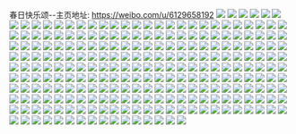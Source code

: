 春日快乐颂--主页地址: https://weibo.com/u/6129658192 
![](https://wx4.sinaimg.cn/mw2000/006GPq6Ily1h9kouia1wzj31o0280x6p.jpg) 
![](https://wx4.sinaimg.cn/mw2000/006GPq6Ily1h9koujsapqj31o0280x6p.jpg) 
![](https://wx4.sinaimg.cn/mw2000/006GPq6Ily1h9koulcaptj31ks202npd.jpg) 
![](https://wx4.sinaimg.cn/mw2000/006GPq6Ily1h9koulmtj3j30pz0pzdjv.jpg) 
![](https://wx4.sinaimg.cn/mw2000/006GPq6Ily1h8xv5aaiyjj31o02801ky.jpg) 
![](https://wx4.sinaimg.cn/mw2000/006GPq6Ily1h8xv5boxwej31o0280x6p.jpg) 
![](https://wx4.sinaimg.cn/mw2000/006GPq6Ily1h8wtr3mzfhj30u01407dy.jpg) 
![](https://wx4.sinaimg.cn/mw2000/006GPq6Ily1h8wtr37557j30u010nadn.jpg) 
![](https://wx4.sinaimg.cn/mw2000/006GPq6Ily1h8wtr4hdxqj30u0140tgp.jpg) 
![](https://wx4.sinaimg.cn/mw2000/006GPq6Ily1h8wtr4vav9j30u013j46c.jpg) 
![](https://wx4.sinaimg.cn/mw2000/006GPq6Ily1h8oqxuztmhj30u01ouguo.jpg) 
![](https://wx4.sinaimg.cn/mw2000/006GPq6Ily1h8om78i5ouj31o0280kjl.jpg) 
![](https://wx4.sinaimg.cn/mw2000/006GPq6Ily1h8om72e0m6j31o0280npd.jpg) 
![](https://wx4.sinaimg.cn/mw2000/006GPq6Ily1h8om7rbjz2j31kh1ybb29.jpg) 
![](https://wx4.sinaimg.cn/mw2000/006GPq6Ily1h8om7obg4tj31o0280npd.jpg) 
![](https://wx4.sinaimg.cn/mw2000/006GPq6Ily1h8om7h3wwrj31o0280npd.jpg) 
![](https://wx4.sinaimg.cn/mw2000/006GPq6Ily1h8om6zkdwlj31o0280npd.jpg) 
![](https://wx4.sinaimg.cn/mw2000/006GPq6Ily1h8om7curpmj31o0280npd.jpg) 
![](https://wx4.sinaimg.cn/mw2000/006GPq6Ily1h8om7k8oxqj31o0280qv5.jpg) 
![](https://wx4.sinaimg.cn/mw2000/006GPq6Ily1h8om75oowvj31o0280npd.jpg) 
![](https://wx4.sinaimg.cn/mw2000/006GPq6Ily1h8eaf2znb5j30u0140k5j.jpg) 
![](https://wx4.sinaimg.cn/mw2000/006GPq6Ily1h8eaf4o4pej30u01404cy.jpg) 
![](https://wx4.sinaimg.cn/mw2000/006GPq6Ily1h8eaf5hv9qj30u0140gsq.jpg) 
![](https://wx4.sinaimg.cn/mw2000/006GPq6Ily1h8bx8k4ai2j31vm1vm17s.jpg) 
![](https://wx4.sinaimg.cn/mw2000/006GPq6Ily1h8b8tdluumj32c0340x6p.jpg) 
![](https://wx4.sinaimg.cn/mw2000/006GPq6Ily1h8b8tc0rdxj32c0340qv5.jpg) 
![](https://wx4.sinaimg.cn/mw2000/006GPq6Ily1h8b8tej7utj32c03404qq.jpg) 
![](https://wx4.sinaimg.cn/mw2000/006GPq6Ily1h8b8tf6jdjj30mf0xvqce.jpg) 
![](https://wx4.sinaimg.cn/mw2000/006GPq6Ily1h8ao16mlm4j30u011nn37.jpg) 
![](https://wx4.sinaimg.cn/mw2000/006GPq6Ily1h8ao171meoj30u00ubdhv.jpg) 
![](https://wx4.sinaimg.cn/mw2000/006GPq6Ily1h82knlir6tj32c0340kjm.jpg) 
![](https://wx4.sinaimg.cn/mw2000/006GPq6Ily1h82kngp7j2j30ok0m30yp.jpg) 
![](https://wx4.sinaimg.cn/mw2000/006GPq6Ily1h82knnggjaj32c0340b2a.jpg) 
![](https://wx4.sinaimg.cn/mw2000/006GPq6Ily1h7xn8xkp7xj32c0340b2d.jpg) 
![](https://wx4.sinaimg.cn/mw2000/006GPq6Ily1h7xn90ut7nj32c03404qt.jpg) 
![](https://wx4.sinaimg.cn/mw2000/006GPq6Ily1h7xn93q7s2j32c03407wl.jpg) 
![](https://wx4.sinaimg.cn/mw2000/006GPq6Ily1h7xn96gf51j32c03401l1.jpg) 
![](https://wx4.sinaimg.cn/mw2000/006GPq6Ily1h7xn99h9klj32c0340hdw.jpg) 
![](https://wx4.sinaimg.cn/mw2000/006GPq6Ily1h7xn8ue468j32c0340qv8.jpg) 
![](https://wx4.sinaimg.cn/mw2000/006GPq6Ily1h7xn9aofsvj32c0340npe.jpg) 
![](https://wx4.sinaimg.cn/mw2000/006GPq6Ily1h7xn9cqyuej32c0340hdv.jpg) 
![](https://wx4.sinaimg.cn/mw2000/006GPq6Ily1h7xn9ed2j5j32c03404qr.jpg) 
![](https://wx4.sinaimg.cn/mw2000/006GPq6Ily1h7xn9g09j4j32c0340x6q.jpg) 
![](https://wx4.sinaimg.cn/mw2000/006GPq6Ily1h7rza4dkjaj30u0140nez.jpg) 
![](https://wx4.sinaimg.cn/mw2000/006GPq6Ily1h7huioubd7j30wi1ycx6p.jpg) 
![](https://wx4.sinaimg.cn/mw2000/006GPq6Ily1h7hbsslbzuj30u00u0juq.jpg) 
![](https://wx4.sinaimg.cn/mw2000/006GPq6Ily1h7hbss89h7j30u00u0tc4.jpg) 
![](https://wx4.sinaimg.cn/mw2000/006GPq6Ily1h7gl0i6a39j32c02c0x6p.jpg) 
![](https://wx4.sinaimg.cn/mw2000/006GPq6Ily1h7g4uklhd1j315o1qi4ny.jpg) 
![](https://wx4.sinaimg.cn/mw2000/006GPq6Ily1h7g4w515nfj32c0340b2a.jpg) 
![](https://wx4.sinaimg.cn/mw2000/006GPq6Ily1h7g4ujd4j9j32c03407wj.jpg) 
![](https://wx4.sinaimg.cn/mw2000/006GPq6Ily1h7g4wtv8olj30n00s3dmg.jpg) 
![](https://wx4.sinaimg.cn/mw2000/006GPq6Ily1h7ceojg62rj30sg0sgq44.jpg) 
![](https://wx4.sinaimg.cn/mw2000/006GPq6Ily1h6tn54602ej30u01470z4.jpg) 
![](https://wx4.sinaimg.cn/mw2000/006GPq6Ily1h6t9g0wwihj30u0140dmb.jpg) 
![](https://wx4.sinaimg.cn/mw2000/006GPq6Ily1h6s0k2trvsj31o01zw7c5.jpg) 
![](https://wx4.sinaimg.cn/mw2000/006GPq6Ily1h6s0jzytxuj31o01z1u0x.jpg) 
![](https://wx4.sinaimg.cn/mw2000/006GPq6Ily1h6rp2lgvw6j31jn1yvx6p.jpg) 
![](https://wx4.sinaimg.cn/mw2000/006GPq6Ily1h6rp2ik06uj30u010412m.jpg) 
![](https://wx4.sinaimg.cn/mw2000/006GPq6Ily1h6kd4se6jlj33402c0qv5.jpg) 
![](https://wx4.sinaimg.cn/mw2000/006GPq6Ily1h6kd4yxtnkj33402c0e82.jpg) 
![](https://wx4.sinaimg.cn/mw2000/006GPq6Ily1h74bjdjnyej32c0340u0y.jpg) 
![](https://wx4.sinaimg.cn/mw2000/006GPq6Ily1h6kd4ujhcbj31o01o07a7.jpg) 
![](https://wx4.sinaimg.cn/mw2000/006GPq6Ily1h6kd4uv5saj30k00zkn2k.jpg) 
![](https://wx4.sinaimg.cn/mw2000/006GPq6Ily1h6kd4znsipj31hc0u0gmy.jpg) 
![](https://wx4.sinaimg.cn/mw2000/006GPq6Ily1h6kd51kvuzj33402c0npe.jpg) 
![](https://wx4.sinaimg.cn/mw2000/006GPq6Ily1h6kd4rawb5j319q0yh0zj.jpg) 
![](https://wx4.sinaimg.cn/mw2000/006GPq6Ily1h69wbl7px3j315o1qi7wh.jpg) 
![](https://wx4.sinaimg.cn/mw2000/006GPq6Ily1h61xtpqzybj30xc0xcjvl.jpg) 
![](https://wx4.sinaimg.cn/mw2000/006GPq6Ily1h61xtq5zm2j30wi13qdho.jpg) 
![](https://wx4.sinaimg.cn/mw2000/006GPq6Ily1h61xtovneaj30zj1a6qct.jpg) 
![](https://wx4.sinaimg.cn/mw2000/006GPq6Ily1h61xtqklxlj30xc0qsgpw.jpg) 
![](https://wx4.sinaimg.cn/mw2000/006GPq6Ily1h5ul1w5k7zj30u01400zd.jpg) 
![](https://wx4.sinaimg.cn/mw2000/006GPq6Ily1h5ul2nl177j30u0140gru.jpg) 
![](https://wx4.sinaimg.cn/mw2000/006GPq6Ily1h5ul2n44cmj30u010610u.jpg) 
![](https://wx4.sinaimg.cn/mw2000/006GPq6Ily1h5ul2o9ipgj30u010yah5.jpg) 
![](https://wx4.sinaimg.cn/mw2000/006GPq6Ily1h5ul2p5bdjj30tq1guk2v.jpg) 
![](https://wx4.sinaimg.cn/mw2000/006GPq6Ily1h5ul2pw7qmj30u0140do8.jpg) 
![](https://wx4.sinaimg.cn/mw2000/006GPq6Ily1h5tct1snxmj33402c0x6q.jpg) 
![](https://wx4.sinaimg.cn/mw2000/006GPq6Ily1h5thiigafcj30u0140jxx.jpg) 
![](https://wx4.sinaimg.cn/mw2000/006GPq6Ily1h5tct2t12jj31400u078f.jpg) 
![](https://wx4.sinaimg.cn/mw2000/006GPq6Ily1h5tct2jswmj31400u0teg.jpg) 
![](https://wx4.sinaimg.cn/mw2000/006GPq6Ily1h5tct3axufj31400u0jvk.jpg) 
![](https://wx4.sinaimg.cn/mw2000/006GPq6Ily1h5tct32nqkj31400u0n1a.jpg) 
![](https://wx4.sinaimg.cn/mw2000/006GPq6Ily1h5p6fydznvj32801o0qv5.jpg) 
![](https://wx4.sinaimg.cn/mw2000/006GPq6Ily1h5p6gqexh4j32c02c0hdt.jpg) 
![](https://wx4.sinaimg.cn/mw2000/006GPq6Ily1h5kexgfyvxj32c02c0hdt.jpg) 
![](https://wx4.sinaimg.cn/mw2000/006GPq6Ily1h5kexi0ee0j31o0280npd.jpg) 
![](https://wx4.sinaimg.cn/mw2000/006GPq6Ily1h5kexj2a4gj32c0340b2a.jpg) 
![](https://wx4.sinaimg.cn/mw2000/006GPq6Ily1h5kexflatmj32c03401ky.jpg) 
![](https://wx4.sinaimg.cn/mw2000/006GPq6Ily1h5b159sq6ej30vo0trteu.jpg) 
![](https://wx4.sinaimg.cn/mw2000/006GPq6Ily1h57s56teh4j31900u0q8b.jpg) 
![](https://wx4.sinaimg.cn/mw2000/006GPq6Ily1h57s58sr95j30u0140wkk.jpg) 
![](https://wx4.sinaimg.cn/mw2000/006GPq6Ily1h57s57zahfj30u0190aeb.jpg) 
![](https://wx4.sinaimg.cn/mw2000/006GPq6Ily1h4j11ennzvj30u0140wne.jpg) 
![](https://wx4.sinaimg.cn/mw2000/006GPq6Ily1h4gvra7hcej30wi1yc4qq.jpg) 
![](https://wx4.sinaimg.cn/mw2000/006GPq6Ily1h4gvr7xb2sj317q1fr1kx.jpg) 
![](https://wx4.sinaimg.cn/mw2000/006GPq6Ily1h4gvrcvs7kj30wi0rwth6.jpg) 
![](https://wx4.sinaimg.cn/mw2000/006GPq6Ily1h4gvrlp0w1j326f26fkjl.jpg) 
![](https://wx4.sinaimg.cn/mw2000/006GPq6Ily1h4gw1hysglj32c02c0b2a.jpg) 
![](https://wx4.sinaimg.cn/mw2000/006GPq6Ily1h4gw1esng3j32c03401kz.jpg) 
![](https://wx4.sinaimg.cn/mw2000/006GPq6Ily1h4gw331yx4j31ga0zkdoz.jpg) 
![](https://wx4.sinaimg.cn/mw2000/006GPq6Ily1h4cjnca5v1j30u01400zw.jpg) 
![](https://wx4.sinaimg.cn/mw2000/006GPq6Ily1h4cjncnrifj30u00u0n6t.jpg) 
![](https://wx4.sinaimg.cn/mw2000/006GPq6Ily1h466utel9gj30u013igte.jpg) 
![](https://wx4.sinaimg.cn/mw2000/006GPq6Ily1h466usukdtj30u015qqb1.jpg) 
![](https://wx4.sinaimg.cn/mw2000/006GPq6Ily1h466uu6453j30u015wam5.jpg) 
![](https://wx4.sinaimg.cn/mw2000/006GPq6Ily1h466uulc1tj30u0140gsm.jpg) 
![](https://wx4.sinaimg.cn/mw2000/006GPq6Ily1h3w8zpklfqj30wi0m4whb.jpg) 
![](https://wx4.sinaimg.cn/mw2000/006GPq6Ily1h3ru1zadimj32c03404qr.jpg) 
![](https://wx4.sinaimg.cn/mw2000/006GPq6Ily1h3ru233ii5j32c03407wi.jpg) 
![](https://wx4.sinaimg.cn/mw2000/006GPq6Ily1h3ru24t3pfj32c0340hdw.jpg) 
![](https://wx4.sinaimg.cn/mw2000/006GPq6Ily1h3ru25n2ufj315o2527jy.jpg) 
![](https://wx4.sinaimg.cn/mw2000/006GPq6Ily1h3ru262rnuj315o2ba4qp.jpg) 
![](https://wx4.sinaimg.cn/mw2000/006GPq6Ily1h3ru26kqj7j32c02ochdt.jpg) 
![](https://wx4.sinaimg.cn/mw2000/006GPq6Ily1h3p63s4p0gj31ei1ei7oo.jpg) 
![](https://wx4.sinaimg.cn/mw2000/006GPq6Ily1h3p63wczx5j30xc35gx6p.jpg) 
![](https://wx4.sinaimg.cn/mw2000/006GPq6Ily1h3p63vhm56j315o1lvaiv.jpg) 
![](https://wx4.sinaimg.cn/mw2000/006GPq6Ily1h3p63vrnm1j30wi0opdkx.jpg) 
![](https://wx4.sinaimg.cn/mw2000/006GPq6Ily1h3pelxd9utj30u00w6tiz.jpg) 
![](https://wx4.sinaimg.cn/mw2000/006GPq6Ily1h36z1bfardj319c1w0won.jpg) 
![](https://wx4.sinaimg.cn/mw2000/006GPq6Ily1h36z1b1a5mj319c1w0wr4.jpg) 
![](https://wx4.sinaimg.cn/mw2000/006GPq6Ily1h36z1c0ixwj319c1w07fc.jpg) 
![](https://wx4.sinaimg.cn/mw2000/006GPq6Ily1h36z1ctp11j319c1w019k.jpg) 
![](https://wx4.sinaimg.cn/mw2000/006GPq6Ily1h36z1ddim5j319c1w0tsf.jpg) 
![](https://wx4.sinaimg.cn/mw2000/006GPq6Ily1h36z1anm51j319c1w07ky.jpg) 
![](https://wx4.sinaimg.cn/mw2000/006GPq6Ily1h36z1einy6j319c1w0ng3.jpg) 
![](https://wx4.sinaimg.cn/mw2000/006GPq6Ily1h36z1cga12j319c1w0wx9.jpg) 
![](https://wx4.sinaimg.cn/mw2000/006GPq6Ily1h36z1dva9lj319c1w0nd8.jpg) 
![](https://wx4.sinaimg.cn/mw2000/006GPq6Ily1gyhpvzk3zkj30n00f0dhi.jpg) 
![](https://wx4.sinaimg.cn/mw2000/006GPq6Ily1gyhpvzvxxpj30n00en0uo.jpg) 
![](https://wx4.sinaimg.cn/mw2000/006GPq6Ily1gyhpw06fuvj30n00eetaj.jpg) 
![](https://wx4.sinaimg.cn/mw2000/006GPq6Ily1gyhpvz41buj30n009t0tx.jpg) 
![](https://wx4.sinaimg.cn/mw2000/006GPq6Ily1gy3v6wbbdoj32c0340e83.jpg) 
![](https://wx4.sinaimg.cn/mw2000/006GPq6Ily1gvwbbjdqfwj32c0340qv6.jpg) 
![](https://wx4.sinaimg.cn/mw2000/006GPq6Ily1gvwbbh7lmqj32c03401ky.jpg) 
![](https://wx4.sinaimg.cn/mw2000/006GPq6Ily1gvcfl9gnmdj62c02c0npd02.jpg) 
![](https://wx4.sinaimg.cn/mw2000/006GPq6Ily1gv7x8hod7jj61491kwk5i02.jpg) 
![](https://wx4.sinaimg.cn/mw2000/006GPq6Igy1gv5nz3o4t8j62c033yb2b02.jpg) 
![](https://wx4.sinaimg.cn/mw2000/006GPq6Igy1gv5nz5kk5fj63402c0b2a02.jpg) 
![](https://wx4.sinaimg.cn/mw2000/006GPq6Igy1gv5nzabwicj62c02c0x6q02.jpg) 
![](https://wx4.sinaimg.cn/mw2000/006GPq6Igy1gv5nzftyhtj62c02c0npe02.jpg) 
![](https://wx4.sinaimg.cn/mw2000/006GPq6Igy1gv5nz0upfnj62c02c01kz02.jpg) 
![](https://wx4.sinaimg.cn/mw2000/006GPq6Igy1gv5nznmm00j62c0340qv602.jpg) 
![](https://wx4.sinaimg.cn/mw2000/006GPq6Igy1gv5nzs3a74j62c02c0npf02.jpg) 
![](https://wx4.sinaimg.cn/mw2000/006GPq6Igy1gv5nzuk3nmj62c02c01kz02.jpg) 
![](https://wx4.sinaimg.cn/mw2000/006GPq6Igy1gv5nzzdynhj62c02c07wj02.jpg) 
![](https://wx4.sinaimg.cn/mw2000/006GPq6Igy1gv2b3bmo2uj62c02c0kjm02.jpg) 
![](https://wx4.sinaimg.cn/mw2000/006GPq6Igy1gv2b3qcg8zj63402c0kjn02.jpg) 
![](https://wx4.sinaimg.cn/mw2000/006GPq6Igy1gv2b3joo9sj63402c01kz02.jpg) 
![](https://wx4.sinaimg.cn/mw2000/006GPq6Igy1gv2b3yo5thj63402c0hdv02.jpg) 
![](https://wx4.sinaimg.cn/mw2000/006GPq6Igy1gv2b3nhnqbj62a72ne4qs02.jpg) 
![](https://wx4.sinaimg.cn/mw2000/006GPq6Igy1gv2b3sg3kaj62c02c0x6p02.jpg) 
![](https://wx4.sinaimg.cn/mw2000/006GPq6Igy1gv2b3w2a2rj63402c0qv702.jpg) 
![](https://wx4.sinaimg.cn/mw2000/006GPq6Igy1gv2b3u2t97j627o23jkjm02.jpg) 
![](https://wx4.sinaimg.cn/mw2000/006GPq6Igy1gv2b428jhfj63402c0b2c02.jpg) 
![](https://wx4.sinaimg.cn/mw2000/006GPq6Ily1guypiccq8kj61o0280qv502.jpg) 
![](https://wx4.sinaimg.cn/mw2000/006GPq6Ily1guypiao3cbj62c03401kx02.jpg) 
![](https://wx4.sinaimg.cn/mw2000/006GPq6Ily1guypiea5kxj62c02g4qv602.jpg) 
![](https://wx4.sinaimg.cn/mw2000/006GPq6Ily1guypid1lgwj61o0280npd02.jpg) 
![](https://wx4.sinaimg.cn/mw2000/006GPq6Ily1guh6k2vaulj62c02c0u0y02.jpg) 
![](https://wx4.sinaimg.cn/mw2000/006GPq6Ily1guh6k3cua4j61m527zkjl02.jpg) 
![](https://wx4.sinaimg.cn/mw2000/006GPq6Ily1guh6k28h01j627125aqv502.jpg) 
![](https://wx4.sinaimg.cn/mw2000/006GPq6Ily1guh6k4bxylj62c02c07wj02.jpg) 
![](https://wx4.sinaimg.cn/mw2000/006GPq6Ily1gu8e212i8zj60u00tz46902.jpg) 
![](https://wx4.sinaimg.cn/mw2000/006GPq6Ily1gu8e20q3upj62c02c07wj02.jpg) 
![](https://wx4.sinaimg.cn/mw2000/006GPq6Ily1gu8e224fnjj32c02c0e83.jpg) 
![](https://wx4.sinaimg.cn/mw2000/006GPq6Ily1gu8e23d1zjj62bh2f97wj02.jpg) 
![](https://wx4.sinaimg.cn/mw2000/006GPq6Ily1gu4he2ytr3j32c02c0b2a.jpg) 
![](https://wx4.sinaimg.cn/mw2000/006GPq6Ily1gu1kexnkj5j30u01tfqnf.jpg) 
![](https://wx4.sinaimg.cn/mw2000/006GPq6Ily1gtrlkhya6gj31400u00z9.jpg) 
![](https://wx4.sinaimg.cn/mw2000/006GPq6Ily1gstc7inycrj30u0140gzh.jpg) 
![](https://wx4.sinaimg.cn/mw2000/006GPq6Ily1gstc7j2cgbj30u014045w.jpg) 
![](https://wx4.sinaimg.cn/mw2000/006GPq6Ily1gsmm30o48xj327928pb2a.jpg) 
![](https://wx4.sinaimg.cn/mw2000/006GPq6Ily1gshvfur0krj30u01db4oq.jpg) 
![](https://wx4.sinaimg.cn/mw2000/006GPq6Ily1gsaum33ux7j30u0190agl.jpg) 
![](https://wx4.sinaimg.cn/mw2000/006GPq6Ily1gs1jru38z4j33402c01ky.jpg) 
![](https://wx4.sinaimg.cn/mw2000/006GPq6Ily1gs1jrwpxl1j33402c01ky.jpg) 
![](https://wx4.sinaimg.cn/mw2000/006GPq6Ily1gs067lm5kfj33402c0qv5.jpg) 
![](https://wx4.sinaimg.cn/mw2000/006GPq6Ily1gs067oi6fkj33402c07wi.jpg) 
![](https://wx4.sinaimg.cn/mw2000/006GPq6Ily1gs067iftx0j32c0340hdw.jpg) 
![](https://wx4.sinaimg.cn/mw2000/006GPq6Ily1gs067rot6mj32c0340qv6.jpg) 
![](https://wx4.sinaimg.cn/mw2000/006GPq6Ily1gryyziv4hmj32dc1kw1l5.jpg) 
![](https://wx4.sinaimg.cn/mw2000/006GPq6Ily1gryyyve5wgj32dc1kwhe1.jpg) 
![](https://wx4.sinaimg.cn/mw2000/006GPq6Ily1grlg61ltsnj30j60b174i.jpg) 
![](https://wx4.sinaimg.cn/mw2000/006GPq6Ily1gr9hx2cqgjj32c02c04qr.jpg) 
![](https://wx4.sinaimg.cn/mw2000/006GPq6Ily1gqtizh85uwj32c02jyb2a.jpg) 
![](https://wx4.sinaimg.cn/mw2000/006GPq6Ily1gqgj3kyvcuj32yu28lnpe.jpg) 
![](https://wx4.sinaimg.cn/mw2000/006GPq6Ily1gqc6yjjl9mj32c0340npf.jpg) 
![](https://wx4.sinaimg.cn/mw2000/006GPq6Ily1gqc6y4r7mqj33402c04qs.jpg) 
![](https://wx4.sinaimg.cn/mw2000/006GPq6Ily1gqc6yeeuvqj32c03404qr.jpg) 
![](https://wx4.sinaimg.cn/mw2000/006GPq6Ily1gqc6y1o65zj33402c0qv6.jpg) 
![](https://wx4.sinaimg.cn/mw2000/006GPq6Ily1gqc6y6n0b1j31o0280e82.jpg) 
![](https://wx4.sinaimg.cn/mw2000/006GPq6Ily1gqc6ym7y5qj33402c0qv6.jpg) 
![](https://wx4.sinaimg.cn/mw2000/006GPq6Ily1gqc6yccurlj32c0340nph.jpg) 
![](https://wx4.sinaimg.cn/mw2000/006GPq6Ily1gqc6y8mqk6j33402c0npd.jpg) 
![](https://wx4.sinaimg.cn/mw2000/006GPq6Ily1gqc6ygx9r0j32c0340nph.jpg) 
![](https://wx4.sinaimg.cn/mw2000/006GPq6Ily1gpkajtdtfqj30u016utr6.jpg) 
![](https://wx4.sinaimg.cn/mw2000/006GPq6Ily1goslaczquoj33402c04qu.jpg) 
![](https://wx4.sinaimg.cn/mw2000/006GPq6Ily1goslabli6vj33402c0u0y.jpg) 
![](https://wx4.sinaimg.cn/mw2000/006GPq6Ily1gosladz6atj33402c0kjn.jpg) 
![](https://wx4.sinaimg.cn/mw2000/006GPq6Ily1goslaa7altj31fi0szdok.jpg) 
![](https://wx4.sinaimg.cn/mw2000/006GPq6Ily1goklwdjja3j33402c0hdv.jpg) 
![](https://wx4.sinaimg.cn/mw2000/006GPq6Ily1goa2r5c9a7j31400u0gpu.jpg) 
![](https://wx4.sinaimg.cn/mw2000/006GPq6Ily1go84su601kj30n011a1kt.jpg) 
![](https://wx4.sinaimg.cn/mw2000/006GPq6Ily1go84sunfwxj30n01271kx.jpg) 
![](https://wx4.sinaimg.cn/mw2000/006GPq6Ily1go84sv9wjbj30n010c1kx.jpg) 
![](https://wx4.sinaimg.cn/mw2000/006GPq6Ily1go84svjmolj30q80q841b.jpg) 
![](https://wx4.sinaimg.cn/mw2000/006GPq6Ily1go27y02sqdj32c03404qp.jpg) 
![](https://wx4.sinaimg.cn/mw2000/006GPq6Ily1go27y129z3j32c0340qv6.jpg) 
![](https://wx4.sinaimg.cn/mw2000/006GPq6Ily1go27y23bz8j30po0miqay.jpg) 
![](https://wx4.sinaimg.cn/mw2000/006GPq6Ily1go283qqn38j31gu27z1ky.jpg) 
![](https://wx4.sinaimg.cn/mw2000/006GPq6Ily1go0rprwyb9j30u0140ae4.jpg) 
![](https://wx4.sinaimg.cn/mw2000/006GPq6Ily1go0rptbf8aj31hc0u04ms.jpg) 
![](https://wx4.sinaimg.cn/mw2000/006GPq6Ily1go0rpu7mlzj33402c0qv5.jpg) 
![](https://wx4.sinaimg.cn/mw2000/006GPq6Ily1go0rpwb1xfj32c0340hdu.jpg) 
![](https://wx4.sinaimg.cn/mw2000/006GPq6Ily1gnv8tep5fyj311e0u0tim.jpg) 
![](https://wx4.sinaimg.cn/mw2000/006GPq6Ily1gnv8texki3j30u00u0drj.jpg) 
![](https://wx4.sinaimg.cn/mw2000/006GPq6Ily1gnv8tf7tq4j30u00u010x.jpg) 
![](https://wx4.sinaimg.cn/mw2000/006GPq6Ily1gnv8tfg2vej30s00s049k.jpg) 
![](https://wx4.sinaimg.cn/mw2000/006GPq6Ily1gnv8te8dwzj30u00u0451.jpg) 
![](https://wx4.sinaimg.cn/mw2000/006GPq6Ily1gnv8tfqfxqj30u00u049x.jpg) 
![](https://wx4.sinaimg.cn/mw2000/006GPq6Ily1gnv8tsob9kj31900u0dnc.jpg) 
![](https://wx4.sinaimg.cn/mw2000/006GPq6Ily1gnv8uzosysj32c02cex6p.jpg) 
![](https://wx4.sinaimg.cn/mw2000/006GPq6Ily1gnv8tei4fzj30u0140k7q.jpg) 
![](https://wx4.sinaimg.cn/mw2000/006GPq6Ily1gnuzplx0pgj32c03404qr.jpg) 
![](https://wx4.sinaimg.cn/mw2000/006GPq6Ily1gnuzpn4b9pj32c0340kjn.jpg) 
![](https://wx4.sinaimg.cn/mw2000/006GPq6Ily1gnsj13i7smj322o3407wh.jpg) 
![](https://wx4.sinaimg.cn/mw2000/006GPq6Ily1gnsj1od3knj322o340e82.jpg) 
![](https://wx4.sinaimg.cn/mw2000/006GPq6Ily1gnsj13yxexj31uo18gtbr.jpg) 
![](https://wx4.sinaimg.cn/mw2000/006GPq6Ily1gnsj14fyfpj318g1uodho.jpg) 
![](https://wx4.sinaimg.cn/mw2000/006GPq6Ily1gnsj14xwcvj318g1uoq3k.jpg) 
![](https://wx4.sinaimg.cn/mw2000/006GPq6Ily1gnsj15j71jj318g1uogm8.jpg) 
![](https://wx4.sinaimg.cn/mw2000/006GPq6Ily1gnrw08jpyaj30u00w447k.jpg) 
![](https://wx4.sinaimg.cn/mw2000/006GPq6Ily1gnrw13q6nxj30u0140gvy.jpg) 
![](https://wx4.sinaimg.cn/mw2000/006GPq6Ily1gnq9y4upcwj30n0370kjl.jpg) 
![](https://wx4.sinaimg.cn/mw2000/006GPq6Ily1gnq9y5am2uj30n013ytmf.jpg) 
![](https://wx4.sinaimg.cn/mw2000/006GPq6Ily1gnq9y48os4j30n01a0woy.jpg) 
![](https://wx4.sinaimg.cn/mw2000/006GPq6Ily1gnq9y5ki4dj30n01bx48w.jpg) 
![](https://wx4.sinaimg.cn/mw2000/006GPq6Ily1gnq9y935e8j30u0140jzm.jpg) 
![](https://wx4.sinaimg.cn/mw2000/006GPq6Ily1gnq9y66r5tj30n01rwnit.jpg) 
![](https://wx4.sinaimg.cn/mw2000/006GPq6Ily1gnq9y6smv3j30n029t4ot.jpg) 
![](https://wx4.sinaimg.cn/mw2000/006GPq6Ily1gnq9y7c90tj30u01hcwx9.jpg) 
![](https://wx4.sinaimg.cn/mw2000/006GPq6Ily1gnq9y8mpk9j32c0340kjm.jpg) 
![](https://wx4.sinaimg.cn/mw2000/006GPq6Ily1gnm3k6mqyvj31400u0dnt.jpg) 
![](https://wx4.sinaimg.cn/mw2000/006GPq6Ily1gnm3k8kw2rj31400u0dpl.jpg) 
![](https://wx4.sinaimg.cn/mw2000/006GPq6Ily1gnm3k7iia9j30u0140n8t.jpg) 
